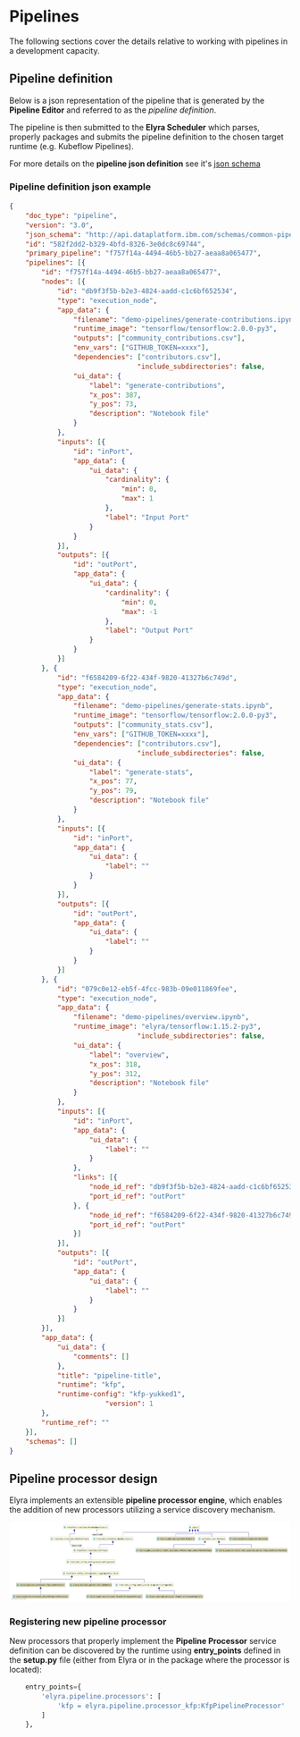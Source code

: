 <!--
{% comment %}
Copyright 2018-2020 IBM Corporation

Licensed under the Apache License, Version 2.0 (the "License");
you may not use this file except in compliance with the License.
You may obtain a copy of the License at

http://www.apache.org/licenses/LICENSE-2.0

Unless required by applicable law or agreed to in writing, software
distributed under the License is distributed on an "AS IS" BASIS,
WITHOUT WARRANTIES OR CONDITIONS OF ANY KIND, either express or implied.
See the License for the specific language governing permissions and
limitations under the License.
{% endcomment %}
-->
# Pipelines
The following sections cover the details relative to working with pipelines in a development capacity.

## Pipeline definition

Below is a json representation of the pipeline that is generated by the **Pipeline Editor** and referred to as the _pipeline definition_. 

The pipeline is then submitted to the **Elyra Scheduler** which parses, properly packages and 
submits the pipeline definition to the chosen target runtime (e.g. Kubeflow Pipelines).

For more details on the **pipeline json definition** see it's [json schema](https://github.com/elyra-ai/pipeline-schemas/blob/master/common-pipeline/pipeline-flow/pipeline-flow-v3-schema.json)
 
### Pipeline definition json example 

```json
{
	"doc_type": "pipeline",
	"version": "3.0",
	"json_schema": "http://api.dataplatform.ibm.com/schemas/common-pipeline/pipeline-flow/pipeline-flow-v3-schema.json",
	"id": "582f2dd2-b329-4bfd-8326-3e0dc8c69744",
	"primary_pipeline": "f757f14a-4494-46b5-bb27-aeaa8a065477",
	"pipelines": [{
		"id": "f757f14a-4494-46b5-bb27-aeaa8a065477",
		"nodes": [{
			"id": "db9f3f5b-b2e3-4824-aadd-c1c6bf652534",
			"type": "execution_node",
			"app_data": {
				"filename": "demo-pipelines/generate-contributions.ipynb",
				"runtime_image": "tensorflow/tensorflow:2.0.0-py3",
				"outputs": ["community_contributions.csv"],
				"env_vars": ["GITHUB_TOKEN=xxxx"],
				"dependencies": ["contributors.csv"],
                                "include_subdirectories": false,
				"ui_data": {
					"label": "generate-contributions",
					"x_pos": 387,
					"y_pos": 73,
					"description": "Notebook file"
				}
			},
			"inputs": [{
				"id": "inPort",
				"app_data": {
					"ui_data": {
						"cardinality": {
							"min": 0,
							"max": 1
						},
						"label": "Input Port"
					}
				}
			}],
			"outputs": [{
				"id": "outPort",
				"app_data": {
					"ui_data": {
						"cardinality": {
							"min": 0,
							"max": -1
						},
						"label": "Output Port"
					}
				}
			}]
		}, {
			"id": "f6584209-6f22-434f-9820-41327b6c749d",
			"type": "execution_node",
			"app_data": {
				"filename": "demo-pipelines/generate-stats.ipynb",
				"runtime_image": "tensorflow/tensorflow:2.0.0-py3",
				"outputs": ["community_stats.csv"],
				"env_vars": ["GITHUB_TOKEN=xxxx"],
				"dependencies": ["contributors.csv"],
                                "include_subdirectories": false,
				"ui_data": {
					"label": "generate-stats",
					"x_pos": 77,
					"y_pos": 79,
					"description": "Notebook file"
				}
			},
			"inputs": [{
				"id": "inPort",
				"app_data": {
					"ui_data": {
						"label": ""
					}
				}
			}],
			"outputs": [{
				"id": "outPort",
				"app_data": {
					"ui_data": {
						"label": ""
					}
				}
			}]
		}, {
			"id": "079c0e12-eb5f-4fcc-983b-09e011869fee",
			"type": "execution_node",
			"app_data": {
				"filename": "demo-pipelines/overview.ipynb",
				"runtime_image": "elyra/tensorflow:1.15.2-py3",
                                "include_subdirectories": false,
				"ui_data": {
					"label": "overview",
					"x_pos": 318,
					"y_pos": 312,
					"description": "Notebook file"
				}
			},
			"inputs": [{
				"id": "inPort",
				"app_data": {
					"ui_data": {
						"label": ""
					}
				},
				"links": [{
					"node_id_ref": "db9f3f5b-b2e3-4824-aadd-c1c6bf652534",
					"port_id_ref": "outPort"
				}, {
					"node_id_ref": "f6584209-6f22-434f-9820-41327b6c749d",
					"port_id_ref": "outPort"
				}]
			}],
			"outputs": [{
				"id": "outPort",
				"app_data": {
					"ui_data": {
						"label": ""
					}
				}
			}]
		}],
		"app_data": {
			"ui_data": {
				"comments": []
			},
			"title": "pipeline-title",
			"runtime": "kfp",
			"runtime-config": "kfp-yukked1",
                        "version": 1
		},
		"runtime_ref": ""
	}],
	"schemas": []
}
```

## Pipeline processor design

Elyra implements an extensible **pipeline processor engine**, which enables the addition of new processors utilizing
a service discovery mechanism.

![Notebook Pipeline Editor](../images/pipeline-class-hierarchy.png)


### Registering new pipeline processor

New processors that properly implement the **Pipeline Processor** service definition can be discovered
by the runtime using **entry_points** defined in the **setup.py** file (either from Elyra or in the package
where the processor is located):

```python
    entry_points={
        'elyra.pipeline.processors': [
            'kfp = elyra.pipeline.processor_kfp:KfpPipelineProcessor'
        ]
    },
```
